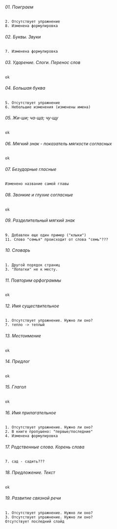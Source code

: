 ###### 01. Поиграем
	2. Отсутствует упражнение
	8. Изменена формулировка

###### 02. Буквы. Звуки
	7. Изменена формулировка

###### 03. Ударение. Слоги. Перенос слов
	ok

###### 04. Большая буква
	5. Отсутствует упражнение
	6. Небольшие изменения (изменены имена)

###### 05. Жи-ши; ча-ща; чу-щу
	ok

###### 06. Мягкий знак - показатель мягкости согласных
	ok

###### 07. Безударные гласные
	Изменено название самой главы

###### 08. Звонкие и глухие согласные
	ok

###### 09. Разделительный мягкий знак
	9. Добавлен еще один пример ("клыки")
	11. Слово "семья" происходит от слова "семь"???

###### 10. Словарь
	1. Другой порядок страниц
	3. "Лопатки" не к месту.

###### 11. Повторим орфограммы
	ok

###### 12. Имя существительное
	1. Отсутствует упражнение. Нужно ли оно?
	7. тепло -> теплый

###### 13. Местоимение
	ok

###### 14. Предлог
	ok

###### 15. Глагол
	ok

###### 16. Имя прилагательное
	1. Отсутствует упражнение. Нужно ли оно?
	2. В книге пропушено: "первые/последние"
	4. Изменена формулировка

###### 17. Родственные слова. Корень слова
	7. сад - садить???

###### 18. Предложение. Текст
	ok

###### 19. Развитие связной речи
	1. Отсутствует упражнение. Нужно ли оно?
	3. Отсутствует упражнение. Нужно ли оно?
	Отсутствует последний слайд

